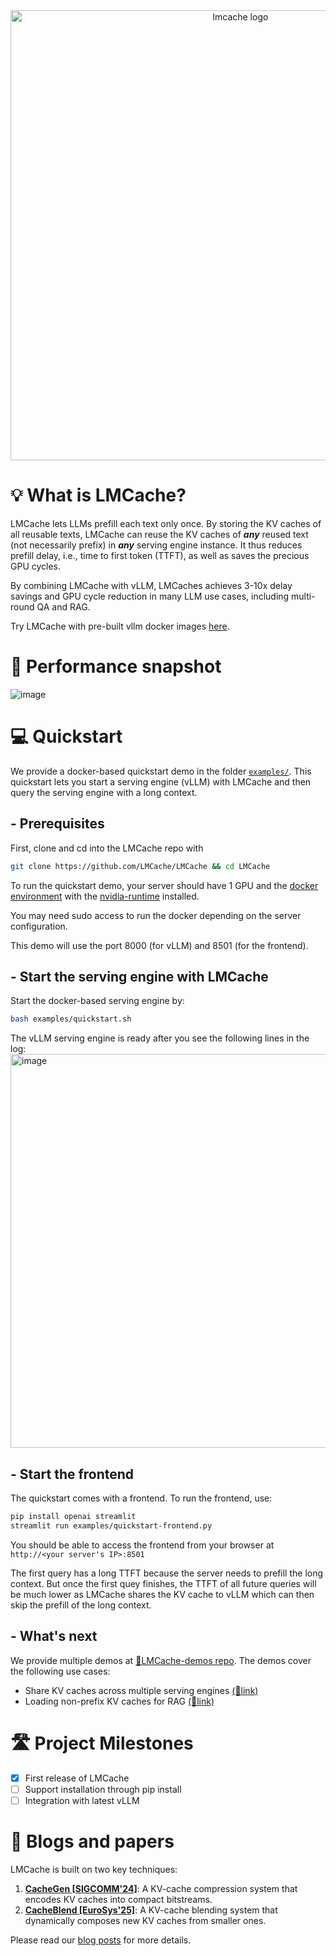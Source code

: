 <div align="center">
<img src="https://github.com/user-attachments/assets/a0809748-3cb1-4732-9c5a-acfa90cc72d1" width="720" alt="lmcache logo">
</a>
</div>


# 💡 What is LMCache?
LMCache lets LLMs prefill each text only once. By storing the KV caches of all reusable texts, LMCache can reuse the KV caches of **_any_** reused text (not necessarily prefix) in **_any_** serving engine instance. It thus reduces prefill delay, i.e., time to first token (TTFT), as well as saves the precious GPU cycles. 

By combining LMCache with vLLM, LMCaches achieves 3-10x delay savings and GPU cycle reduction in many LLM use cases, including multi-round QA and RAG.

Try LMCache with pre-built vllm docker images [here](https://github.com/LMCache/demo).

# 🚀 Performance snapshot
![image](https://github.com/user-attachments/assets/37570b5e-558d-49e0-a3a6-4e940ddec75c)


# 💻 Quickstart
We provide a docker-based quickstart demo in the folder [`examples/`](https://github.com/LMCache/LMCache/tree/dev/examples). This quickstart lets you start a serving engine (vLLM) with LMCache and then query the serving engine with a long context.

## - Prerequisites

First, clone and cd into the LMCache repo with 
```bash
git clone https://github.com/LMCache/LMCache && cd LMCache
```

To run the quickstart demo, your server should have 1 GPU and the [docker environment](https://docs.docker.com/engine/install/) with the [nvidia-runtime](https://docs.nvidia.com/datacenter/cloud-native/container-toolkit/latest/install-guide.html) installed. 

You may need sudo access to run the docker depending on the server configuration.

This demo will use the port 8000 (for vLLM) and 8501 (for the frontend).

## - Start the serving engine with LMCache

Start the docker-based serving engine by:
```bash
bash examples/quickstart.sh
```

The vLLM serving engine is ready after you see the following lines in the log:
<img width="630" alt="image" src="https://github.com/user-attachments/assets/b0f3cef5-4926-4d5b-9fe2-99d6981decd2">

## - Start the frontend

The quickstart comes with a frontend. To run the frontend, use:

```bash
pip install openai streamlit
streamlit run examples/quickstart-frontend.py
```

You should be able to access the frontend from your browser at `http://<your server's IP>:8501`

The first query has a long TTFT because the server needs to prefill the long context. But once the first quey finishes, the TTFT of all future queries will be much lower as LMCache shares the KV cache to vLLM which can then skip the prefill of the long context.

## - What's next
We provide multiple demos at [🔗LMCache-demos repo](https://github.com/LMCache/demo). The demos cover the following use cases:
- Share KV caches across multiple serving engines [(🔗link)](https://github.com/LMCache/demo/tree/master/demo2-multi-node-sharing)
- Loading non-prefix KV caches for RAG [(🔗link)](https://github.com/LMCache/demo/tree/master/demo3-KV-blending)

# 🛣️ Project Milestones

- [x] First release of LMCache 
- [ ] Support installation through pip install
- [ ] Integration with latest vLLM

# 📖 Blogs and papers
LMCache is built on two key techniques:
1. [**CacheGen [SIGCOMM'24]**](https://arxiv.org/abs/2310.07240): A KV-cache compression system that encodes KV caches into compact bitstreams.
2. [**CacheBlend [EuroSys'25]**](https://arxiv.org/abs/2405.16444): A KV-cache blending system that dynamically composes new KV caches from smaller ones.

Please read our [blog posts](https://lmcache.github.io) for more details.


